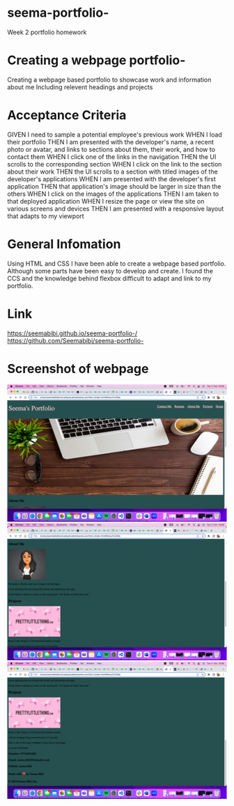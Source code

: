 # seema-portfolio-
Week 2 portfolio homework

# Creating a webpage portfolio-
Creating a webpage based portfolio to showcase work and information about me
Including relevent headings and projects 

# Acceptance Criteria 
GIVEN I need to sample a potential employee's previous work
WHEN I load their portfolio
THEN I am presented with the developer's name, a recent photo or avatar, and links to sections about them, their work, and how to contact them
WHEN I click one of the links in the navigation
THEN the UI scrolls to the corresponding section
WHEN I click on the link to the section about their work
THEN the UI scrolls to a section with titled images of the developer's applications
WHEN I am presented with the developer's first application
THEN that application's image should be larger in size than the others
WHEN I click on the images of the applications
THEN I am taken to that deployed application
WHEN I resize the page or view the site on various screens and devices
THEN I am presented with a responsive layout that adapts to my viewport

# General Infomation 
Using HTML and CSS I have been able to create a webpage based portfolio. Although some parts have been easy to develop and create. I found the CCS and the knowledge behind flexbox difficult to adapt and link to my portfolio.  

# Link

https://seemabibi.github.io/seema-portfolio-/
https://github.com/Seemabibi/seema-portfolio-

# Screenshot of webpage
<img src="./images/portfolio.png"/>
<img src="./images/portfolio2.png"/>
<img src="./images/portfolio3.png"/>